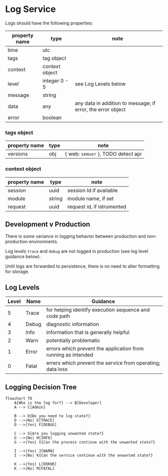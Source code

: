 # Log Service

Logs should have the following properties:

| property name | type           | note                                                        |
| ------------- | -------------- | ----------------------------------------------------------- |
| time          | utc            |                                                             |
| tags          | tag object     |                                                             |
| context       | context object |                                                             |
| level         | integer 0 - 5  | see Log Levels below                                        |
| message       | string         |                                                             |
| data          | any            | any data in addition to message; if error, the error object |
| error         | boolean        |                                                             |

### tags object

| property name | type | note                               |
| ------------- | ---- | ---------------------------------- |
| versions      | obj  | { web: `semver` }, TODO detect api |

### context object

| property name | type   | note                       |
| ------------- | ------ | -------------------------- |
| session       | uuid   | session Id if avaliable    |
| module        | string | module name, if set        |
| request       | uuid   | request id, if istrumented |

## Development v Production

There is some variance in logging behavior between production and non-production environments.

Log levels `trace` and `debug` are not logged in production (see log level guidance below).

Until logs are forwarded to persistence, there is no need to alter formatting for storage.

## Log Levels

| Level | Name  | Guidance                                                      |
| ----- | ----- | ------------------------------------------------------------- |
| 5     | Trace | for helping identify execution sequence and code path         |
| 4     | Debug | diagnostic information                                        |
| 3     | Info  | information that is generally helpful                         |
| 2     | Warn  | potentially problematic                                       |
| 1     | Error | errors which prevent the application from running as intended |
| 0     | Fatal | errers which prevent the service from operating; data loss    |

## Logging Decision Tree

```mermaid
flowchart TD
    A[Who is the log for?] --> B[Developer]
    A --> C[Admin]
    
    B --> D{Do you need to log state?}
    D -->|No| E[TRACE]
    D -->|Yes| F[DEBUG]
    
    C --> G{Are you logging unwanted state?}
    G -->|No| H[INFO]
    G -->|Yes| I{Can the process continue with the unwanted state?}
    
    I -->|Yes| J[WARN]
    I -->|No| K{Can the service continue with the unwanted state?}
    
    K -->|Yes| L[ERROR]
    K -->|No| M[FATAL]
```
